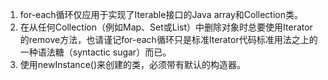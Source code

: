 1. for-each循环仅应用于实现了Iterable接口的Java array和Collection类。
2. 在从任何Collection（例如Map、Set或List）中删除对象时总要使用Iterator的remove方法，也请谨记for-each循环只是标准Iterator代码标准用法之上的一种语法糖（syntactic sugar）而已。
3. 使用newInstance()来创建的类，必须带有默认的构造器。

